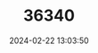 ---
title: "36340"
category: "Beilschmiedia penangiana"
draft: false
date: 2024-02-22 13:03:50
languages:
  Malay: ["Metiup", "Mědang Ayer"]
---